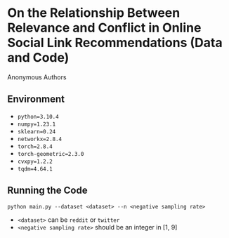 # On the Relationship Between Relevance and Conflict in Online Social Link Recommendations (Data and Code)
Anonymous Authors

## Environment
* `python=3.10.4`
* `numpy=1.23.1`
* `sklearn=0.24`
* `networkx=2.8.4`
* `torch=2.8.4`
* `torch-geometric=2.3.0`
* `cvxpy=1.2.2`
* `tqdm=4.64.1`

## Running the Code
`python main.py --dataset <dataset> --n <negative sampling rate>`
* `<dataset>` can be `reddit` or `twitter`
* `<negative sampling rate>` should be an integer in [1, 9]

